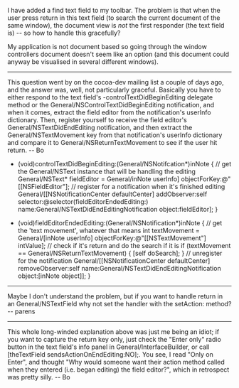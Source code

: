 I have added a find text field to my toolbar. The problem is that when the user press return in this text field (to search the current document of the same window), the document view is *not* the first responder (the text field is) -- so how to handle this gracefully?

My application is not document based so going through the window controllers document doesn't seem like an option (and this document could anyway be visualised in several different windows).

----

This question went by on the cocoa-dev mailing list a couple of days ago, and the answer was, well, not particularly graceful.  Basically you have to either respond to the text field's -controlTextDidBeginEditing delegate method or the General/NSControlTextDidBeginEditing notification, and when it comes, extract the field editor from the notification's userInfo dictionary.  Then, register yourself to receive the field editor's General/NSTextDidEndEditing notification, and then extract the General/NSTextMovement key from that notification's userInfo dictionary and compare it to General/NSReturnTextMovement to see if the user hit return.  -- Bo
    
- (void)controlTextDidBeginEditing:(General/NSNotifcation*)inNote
{
	// get the General/NSText instance that will be handling the editing
	General/NSText* fieldEditor = General/inNote userInfo] objectForKey:@"[[NSFieldEditor"];
	// register for a notification when it's finished editing
	General/[[NSNotificationCenter defaultCenter] addObserver:self selector:@selector(fieldEditorEndedEditing:)
			name:General/NSTextDidEndEditingNotification object:fieldEditor];
}

- (void)fieldEditorEndedEditing:(General/NSNotification*)inNote
{
	// get the 'text movement', whatever that means
	int textMovement = General/[inNote userInfo] objectForKey:@"[[NSTextMovement"] intValue];
	// check if it's return and do the search if it is
	if (textMovement == General/NSReturnTextMovement) {
		[self doSearch];
	}
	// unregister for the notification
	General/[[NSNotificationCenter defaultCenter] removeObserver:self name:General/NSTextDidEndEditingNotification object:[inNote object]];
}


----

Maybe I don't understand the problem, but if you want to handle return in an General/NSTextField why not set the handler with the setAction: method?  -- parens

----

This whole long-winded explanation above was just me being an idiot; if you want to capture the return key only, just check the "Enter only" radio button in the text field's info panel in General/InterfaceBuilder, or call     [theTextField sendsActionOnEndEditing:NO];.  You see, I read "Only on Enter", and thought "Why would someone want their action method called when they entered (i.e. began editing) the field editor?", which in retrospect was pretty silly.  -- Bo